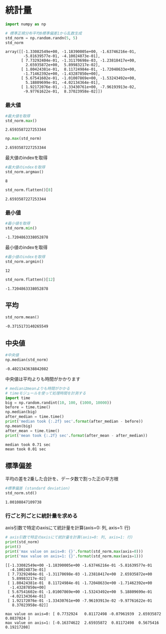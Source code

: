 # 統計量


```python
import numpy as np
```


```python
# 標準正規分布平均0標準偏差1から乱数生成
std_norm = np.random.randn(5, 5)
std_norm
```




    array([[-1.33082549e+00, -1.18390005e+00, -1.63746216e-01,
            -5.81639577e-01, -4.10024873e-01],
           [ 7.73292404e-01, -1.31170698e-03, -1.23818417e+00,
             2.65935872e+00,  5.89983217e-02],
           [ 1.80424381e-01,  8.11724984e-01, -1.72048633e+00,
            -1.71462392e+00, -1.43287850e+00],
           [ 5.67541602e-01, -1.01007869e+00, -1.53243492e+00,
             5.18809699e-01, -4.02134364e-01],
           [ 1.92172076e-01, -1.33430761e+00, -7.96193913e-02,
            -9.97761622e-01,  8.37023958e-02]])



### 最大値


```python
#最大値を取得
std_norm.max()
```




    2.6593587227253344




```python
np.max(std_norm)
```




    2.6593587227253344



最大値のindexを取得


```python
#最大値のindexを取得
std_norm.argmax()
```




    8




```python
std_norm.flatten()[8]
```




    2.6593587227253344



### 最小値


```python
#最小値を取得
std_norm.min()
```




    -1.7204863338052878



最小値のindexを取得


```python
#最小値のindexを取得
std_norm.argmin()
```




    12




```python
std_norm.flatten()[12]
```




    -1.7204863338052878



## 平均


```python
std_norm.mean()
```




    -0.3715173140265549



## 中央値


```python
#中央値
np.median(std_norm)
```




    -0.4021343638842082



中央値は平均よりも時間がかかります


```python
# medianはmeanよりも時間がかかる
# timeモジュールを使って処理時間を計測する
import time
big = np.random.randint(10, 100, (1000, 10000))
before = time.time()
np.median(big)
after_median = time.time()
print('median took {:.2f} sec'.format(after_median - before))
np.mean(big)
after_mean = time.time()
print('mean took {:.2f} sec'.format(after_mean - after_median))
```

    median took 0.71 sec
    mean took 0.01 sec


## 標準偏差

平均の差を2乗した合計を、データ数で割った正の平方根


```python
#標準偏差 (standard deviation)
std_norm.std()
```




    1.00108847109738



### 行ごと列ごとに統計量を求める

axis引数で特定のaxisにて統計量を計算(axis=0: 列, axis=1: 行)



```python
# axis引数で特定のaxisにて統計量を計算(axis=0: 列, axis=1: 行)
print(std_norm)
print()
print('max value on axis=0: {}'.format(std_norm.max(axis=0)))
print('max value on axis=1: {}'.format(std_norm.max(axis=1)))
```

    [[-1.33082549e+00 -1.18390005e+00 -1.63746216e-01 -5.81639577e-01
      -4.10024873e-01]
     [ 7.73292404e-01 -1.31170698e-03 -1.23818417e+00  2.65935872e+00
       5.89983217e-02]
     [ 1.80424381e-01  8.11724984e-01 -1.72048633e+00 -1.71462392e+00
      -1.43287850e+00]
     [ 5.67541602e-01 -1.01007869e+00 -1.53243492e+00  5.18809699e-01
      -4.02134364e-01]
     [ 1.92172076e-01 -1.33430761e+00 -7.96193913e-02 -9.97761622e-01
       8.37023958e-02]]
    
    max value on axis=0: [ 0.7732924   0.81172498 -0.07961939  2.65935872  0.0837024 ]
    max value on axis=1: [-0.16374622  2.65935872  0.81172498  0.5675416   0.19217208]

